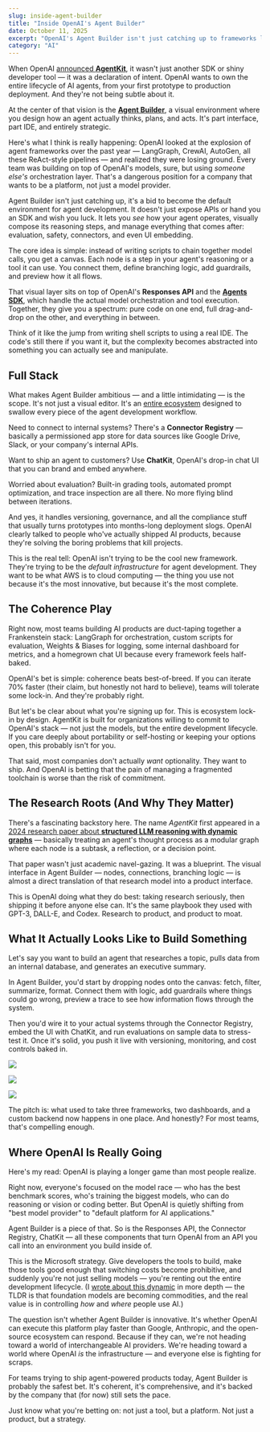 ```yaml
---
slug: inside-agent-builder
title: "Inside OpenAI's Agent Builder"
date: October 11, 2025
excerpt: "OpenAI's Agent Builder isn't just catching up to frameworks like LangGraph — it's a bid to own the entire agent development lifecycle, from prototype to production."
category: "AI"
---
```


When OpenAI [announced **AgentKit**](https://openai.com/index/introducing-agentkit/), it wasn't just another SDK or shiny developer tool — it was a declaration of intent. OpenAI wants to own the entire lifecycle of AI agents, from your first prototype to production deployment. And they're not being subtle about it.

At the center of that vision is the [**Agent Builder**](https://openai.com/agent-platform/), a visual environment where you design how an agent actually thinks, plans, and acts. It's part interface, part IDE, and entirely strategic.

Here's what I think is really happening: OpenAI looked at the explosion of agent frameworks over the past year — LangGraph, CrewAI, AutoGen, all these ReAct-style pipelines — and realized they were losing ground. Every team was building on top of OpenAI's models, sure, but using *someone else's* orchestration layer. That's a dangerous position for a company that wants to be a platform, not just a model provider.

Agent Builder isn't just catching up, it's a bid to become the default environment for agent development. It doesn't just expose APIs or hand you an SDK and wish you luck. It lets you *see* how your agent operates, visually compose its reasoning steps, and manage everything that comes after: evaluation, safety, connectors, and even UI embedding.

The core idea is simple: instead of writing scripts to chain together model calls, you get a canvas. Each node is a step in your agent's reasoning or a tool it can use. You connect them, define branching logic, add guardrails, and preview how it all flows.

That visual layer sits on top of OpenAI's **Responses API** and the [**Agents SDK**](https://openai.github.io/openai-agents-python/), which handle the actual model orchestration and tool execution. Together, they give you a spectrum: pure code on one end, full drag-and-drop on the other, and everything in between.

Think of it like the jump from writing shell scripts to using a real IDE. The code's still there if you want it, but the complexity becomes abstracted into something you can actually see and manipulate.

## Full Stack

What makes Agent Builder ambitious — and a little intimidating — is the scope. It's not just a visual editor. It's an [entire ecosystem](https://openai.com/index/new-tools-for-building-agents/) designed to swallow every piece of the agent development workflow.

Need to connect to internal systems? There's a **Connector Registry** — basically a permissioned app store for data sources like Google Drive, Slack, or your company's internal APIs.

Want to ship an agent to customers? Use **ChatKit**, OpenAI's drop-in chat UI that you can brand and embed anywhere.

Worried about evaluation? Built-in grading tools, automated prompt optimization, and trace inspection are all there. No more flying blind between iterations.

And yes, it handles versioning, governance, and all the compliance stuff that usually turns prototypes into months-long deployment slogs. OpenAI clearly talked to people who've actually shipped AI products, because they're solving the boring problems that kill projects.

This is the real tell: OpenAI isn't trying to be the cool new framework. They're trying to be the *default infrastructure* for agent development. They want to be what AWS is to cloud computing — the thing you use not because it's the most innovative, but because it's the most complete.

## The Coherence Play

Right now, most teams building AI products are duct-taping together a Frankenstein stack: LangGraph for orchestration, custom scripts for evaluation, Weights & Biases for logging, some internal dashboard for metrics, and a homegrown chat UI because every framework feels half-baked.

OpenAI's bet is simple: coherence beats best-of-breed. If you can iterate 70% faster (their claim, but honestly not hard to believe), teams will tolerate some lock-in. And they're probably right.

But let's be clear about what you're signing up for. This is ecosystem lock-in by design. AgentKit is built for organizations willing to commit to OpenAI's stack — not just the models, but the entire development lifecycle. If you care deeply about portability or self-hosting or keeping your options open, this probably isn't for you.

That said, most companies don't actually *want* optionality. They want to ship. And OpenAI is betting that the pain of managing a fragmented toolchain is worse than the risk of commitment.

## The Research Roots (And Why They Matter)

There's a fascinating backstory here. The name *AgentKit* first appeared in a [2024 research paper about **structured LLM reasoning with dynamic graphs**](https://arxiv.org/abs/2404.11483) — basically treating an agent's thought process as a modular graph where each node is a subtask, a reflection, or a decision point.

That paper wasn't just academic navel-gazing. It was a blueprint. The visual interface in Agent Builder — nodes, connections, branching logic — is almost a direct translation of that research model into a product interface.

This is OpenAI doing what they do best: taking research seriously, then shipping it before anyone else can. It's the same playbook they used with GPT-3, DALL-E, and Codex. Research to product, and product to moat.

## What It Actually Looks Like to Build Something

Let's say you want to build an agent that researches a topic, pulls data from an internal database, and generates an executive summary.

In Agent Builder, you'd start by dropping nodes onto the canvas: fetch, filter, summarize, format. Connect them with logic, add guardrails where things could go wrong, preview a trace to see how information flows through the system.

Then you'd wire it to your actual systems through the Connector Registry, embed the UI with ChatKit, and run evaluations on sample data to stress-test it. Once it's solid, you push it live with versioning, monitoring, and cost controls baked in.

![](/images/posts/agent-builder-flow.png)

![](/images/posts/agent-evals1.png)

![](/images/posts/agent-evals2.png)

The pitch is: what used to take three frameworks, two dashboards, and a custom backend now happens in one place. And honestly? For most teams, that's compelling enough.

## Where OpenAI Is Really Going

Here's my read: OpenAI is playing a longer game than most people realize.

Right now, everyone's focused on the model race — who has the best benchmark scores, who's training the biggest models, who can do reasoning or vision or coding better. But OpenAI is quietly shifting from "best model provider" to "default platform for AI applications."

Agent Builder is a piece of that. So is the Responses API, the Connector Registry, ChatKit — all these components that turn OpenAI from an API you call into an environment you build inside of.

This is the Microsoft strategy. Give developers the tools to build, make those tools good enough that switching costs become prohibitive, and suddenly you're not just selling models — you're renting out the entire development lifecycle. (I [wrote about this dynamic](https://www.nateking.dev/blog/path-to-profitability) in more depth — the TLDR is that foundation models are becoming commodities, and the real value is in controlling *how* and *where* people use AI.)

The question isn't whether Agent Builder is innovative. It's whether OpenAI can execute this platform play faster than Google, Anthropic, and the open-source ecosystem can respond. Because if they can, we're not heading toward a world of interchangeable AI providers. We're heading toward a world where OpenAI *is* the infrastructure — and everyone else is fighting for scraps.

For teams trying to ship agent-powered products today, Agent Builder is probably the safest bet. It's coherent, it's comprehensive, and it's backed by the company that (for now) still sets the pace.

Just know what you're betting on: not just a tool, but a platform. Not just a product, but a strategy.
